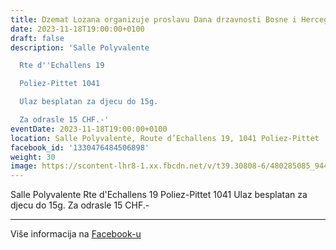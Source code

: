 ```yaml
---
title: Dzemat Lozana organizuje proslavu Dana drzavnosti Bosne i Hercegovine
date: 2023-11-18T19:00:00+0100
draft: false
description: 'Salle Polyvalente

  Rte d''Echallens 19

  Poliez-Pittet 1041

  Ulaz besplatan za djecu do 15g.

  Za odrasle 15 CHF.-'
eventDate: 2023-11-18T19:00:00+0100
location: Salle Polyvalente, Route d’Echallens 19, 1041 Poliez-Pittet
facebook_id: '1330476484506898'
weight: 30
image: https://scontent-lhr8-1.xx.fbcdn.net/v/t39.30808-6/480285085_944333661160567_3277375841641556820_n.jpg?_nc_cat=107&ccb=1-7&_nc_sid=9e60e4&_nc_ohc=bB0WP_-kDhMQ7kNvwEMHP6U&_nc_oc=AdlshfUCkw7GeEa_Rj_W2GsVUfVFHvP-qTZMKsC91f0SZjWeiTsE7c3ImynW8cLWiI0&_nc_zt=23&_nc_ht=scontent-lhr8-1.xx&edm=ABTKTjYEAAAA&_nc_gid=nsGYgEeDIW53htKRMyF1FA&oh=00_AfO0NkR8I9F2iKONhQdDUkD_qPx1xbX4cf0pePWdOSOVqQ&oe=685E801F
---
```


Salle Polyvalente
Rte d'Echallens 19
Poliez-Pittet 1041
Ulaz besplatan za djecu do 15g.
Za odrasle 15 CHF.-

---

Više informacija na [Facebook-u](https://facebook.com/events/1330476484506898)